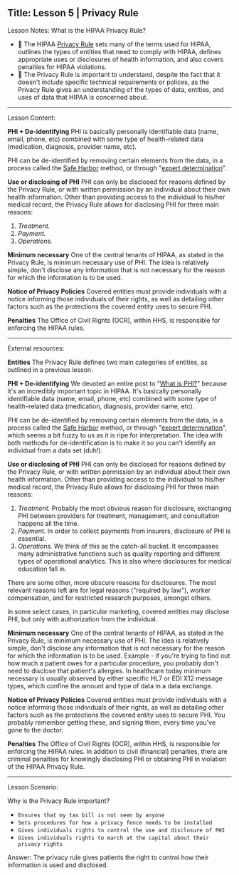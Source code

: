 
Title:
Lesson 5 | Privacy Rule
---

Lesson Notes: What is the HIPAA Privacy Rule?
- :dart: The HIPAA [Privacy Rule][1] sets many of the terms used for HIPAA, outlines the types of entities that need to comply with HIPAA, defines appropriate uses or disclosures of health information, and also covers penalties for HIPAA violations.
- :dart: The Privacy Rule is important to understand, despite the fact that it doesn't include specific technical requirements or polices, as the Privacy Rule gives an understanding of the types of data, entities, and uses of data that HIPAA is concerned about.

---

Lesson Content:

**PHI + De-identifying**
PHI is basically personally identifiable data (name, email, phone, etc) combined with some type of health-related data (medication, diagnosis, provider name, etc).

PHI can be de-identified by removing certain elements from the data, in a process called the [Safe Harbor][2] method, or through "[expert determination][3]”.

**Use or disclosing of PHI**
PHI can only be disclosed for reasons defined by the Privacy Rule, or with written permission by an individual about their own health information. Other than providing access to the individual to his/her medical record, the Privacy Rule allows for disclosing PHI for three main reasons:

1. *Treatment.* 
2. *Payment.* 
3. *Operations.* 

**Minimum necessary**
One of the central tenants of HIPAA, as stated in the Privacy Rule, is minimum necessary use of PHI. The idea is relatively simple, don't disclose any information that is not necessary for the reason for which the information is to be used. 

**Notice of Privacy Policies**
Covered entities must provide individuals with a notice informing those individuals of their rights, as well as detailing other factors such as the protections the covered entity uses to secure PHI. 

**Penalties**
The Office of Civil Rights (OCR), within HHS, is responsible for enforcing the HIPAA rules.

---

External resources:

**Entities**
The Privacy Rule defines two main categories of entities, as outlined in a previous lesson.

**PHI + De-identifying**
We devoted an entire post to "[What is PHI?][4]" because it's an incredibly important topic in HIPAA. It's basically personally identifiable data (name, email, phone, etc) combined with some type of health-related data (medication, diagnosis, provider name, etc).

PHI can be de-identified by removing certain elements from the data, in a process called the [Safe Harbor][5] method, or through "[expert determination][6]", which seems a bit fuzzy to us as it is ripe for interpretation. The idea with both methods for de-identification is to make it so you can't identify an individual from a data set (duh!).

**Use or disclosing of PHI**
PHI can only be disclosed for reasons defined by the Privacy Rule, or with written permission by an individual about their own health information. Other than providing access to the individual to his/her medical record, the Privacy Rule allows for disclosing PHI for three main reasons:

1. *Treatment.* Probably the most obvious reason for disclosure, exchanging PHI between providers for treatment, management, and consultation happens all the time.
2. *Payment.* In order to collect payments from insurers, disclosure of PHI is essential.
3. *Operations.* We think of this as the catch-all bucket. It encompasses many administrative functions such as quality reporting and different types of operational analytics. This is also where disclosures for medical education fall in.

There are some other, more obscure reasons for disclosures. The most relevant reasons left are for legal reasons ("required by law"), worker compensation, and for restricted research purposes, amongst others.

In some select cases, in particular marketing, covered entities may disclose PHI, but only with authorization from the individual.

**Minimum necessary**
One of the central tenants of HIPAA, as stated in the Privacy Rule, is minimum necessary use of PHI. The idea is relatively simple, don't disclose any information that is not necessary for the reason for which the information is to be used. Example - if you're trying to find out how much a patient owes for a particular procedure, you probably don't need to disclose that patient's allergies. In healthcare today minimum necessary is usually observed by either specific HL7 or EDI X12 message types, which confine the amount and type of data in a data exchange.

**Notice of Privacy Policies**
Covered entities must provide individuals with a notice informing those individuals of their rights, as well as detailing other factors such as the protections the covered entity uses to secure PHI. You probably remember getting these, and signing them, every time you've gone to the doctor.

**Penalties**
The Office of Civil Rights (OCR), within HHS, is responsible for enforcing the HIPAA rules. In addition to civil (financial) penalties, there are criminal penalties for knowingly disclosing PHI or obtaining PHI in violation of the HIPAA Privacy Rule.

---

Lesson Scenario:

Why is the Privacy Rule important?

- `Ensures that my tax bill is not seen by anyone`
- `Sets procedures for how a privacy fence needs to be installed`
- `Gives individuals rights to control the use and disclosure of PHI`
- `Gives individuals rights to march at the capital about their privacy rights`

Answer: The privacy rule gives patients the right to control how their information is used and disclosed.


[1]:	http://www.hhs.gov/hipaa/for-professionals/privacy/index.html
[2]:	http://www.hhs.gov/ocr/privacy/hipaa/understanding/coveredentities/De-identification/guidance.html#safeharborguidance
[3]:	http://www.hhs.gov/ocr/privacy/hipaa/understanding/coveredentities/De-identification/guidance.html#guidancedetermination
[4]:	https://datica.com/learn/what-is-protected-health-information-or-phi
[5]:	http://www.hhs.gov/ocr/privacy/hipaa/understanding/coveredentities/De-identification/guidance.html#safeharborguidance
[6]:	http://www.hhs.gov/ocr/privacy/hipaa/understanding/coveredentities/De-identification/guidance.html#guidancedetermination